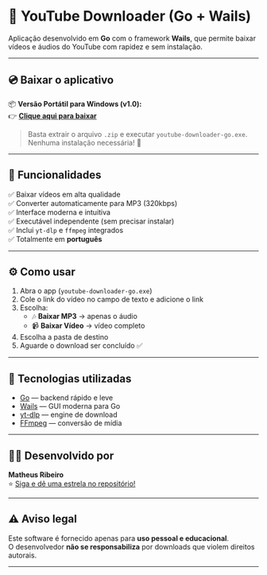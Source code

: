 # 🎵 YouTube Downloader (Go + Wails)

Aplicação desenvolvido em **Go** com o framework **Wails**, que permite baixar vídeos e áudios do YouTube com rapidez e sem instalação.

---

## 💿 Baixar o aplicativo

📦 **Versão Portátil para Windows (v1.0):**  
👉 [**Clique aqui para baixar**](https://github.com/Matheusr77/YouTube-Download-GO/releases/download/v1.0.0/YouTube.Downloader.zip)


> Basta extrair o arquivo `.zip` e executar `youtube-downloader-go.exe`.  
> Nenhuma instalação necessária! 🚀

---

## 🧰 Funcionalidades

✅ Baixar vídeos em alta qualidade  
✅ Converter automaticamente para MP3 (320kbps)  
✅ Interface moderna e intuitiva  
✅ Executável independente (sem precisar instalar)  
✅ Inclui `yt-dlp` e `ffmpeg` integrados  
✅ Totalmente em **português**

---

## ⚙️ Como usar

1. Abra o app (`youtube-downloader-go.exe`)
2. Cole o link do vídeo no campo de texto e adicione o link
3. Escolha:
   - 🎶 **Baixar MP3** → apenas o áudio  
   - 📹 **Baixar Vídeo** → vídeo completo
4. Escolha a pasta de destino  
5. Aguarde o download ser concluído ✅

---

## 🧱 Tecnologias utilizadas

- [Go](https://go.dev/) — backend rápido e leve  
- [Wails](https://wails.io/) — GUI moderna para Go  
- [yt-dlp](https://github.com/yt-dlp/yt-dlp) — engine de download  
- [FFmpeg](https://ffmpeg.org/) — conversão de mídia  

---

## 👨‍💻 Desenvolvido por

**Matheus Ribeiro**  
⭐ [Siga e dê uma estrela no repositório!](https://github.com/Matheusr77/YouTube-Download-GO)

---

## ⚠️ Aviso legal

Este software é fornecido apenas para **uso pessoal e educacional**.  
O desenvolvedor **não se responsabiliza** por downloads que violem direitos autorais.

---

